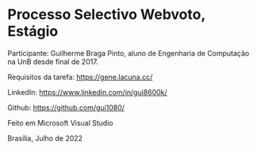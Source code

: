 # Processo Selectivo Webvoto, Estágio

Participante: Guilherme Braga Pinto, aluno de Engenharia de Computação na UnB desde final de 2017.

Requisitos da tarefa: https://gene.lacuna.cc/

LinkedIn: https://www.linkedin.com/in/gui8600k/

Github: https://github.com/gui1080/

Feito em Microsoft Visual Studio

Brasília, Julho de 2022
